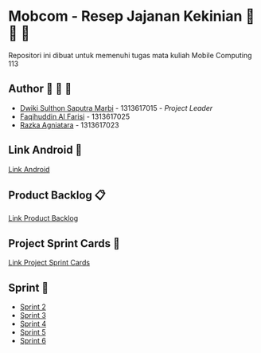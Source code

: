 # Mobcom - Resep Jajanan Kekinian :pizza: :hamburger: :fries:
Repositori ini dibuat untuk memenuhi tugas mata kuliah Mobile Computing 113

## Author :construction_worker: :construction_worker: :construction_worker:
* [Dwiki Sulthon Saputra Marbi](https://github.com/DNABigBoss) - 1313617015 - *Project Leader*
* [Faqihuddin Al Farisi](https://github.com/falfisme) - 1313617025
* [Razka Agniatara](https://github.com/Razka173) - 1313617023

## Link Android :iphone:
[Link Android](https://github.com/DNABigBoss/Mobcom)

## Product Backlog :clipboard:
[Link Product Backlog](https://docs.google.com/spreadsheets/d/17UESCjCuMqcH6AoVo_Gtnt-EjXaEHkXbpOpHY_e4tcw/edit?usp=sharing)

## Project Sprint Cards :date:
[Link Project Sprint Cards](https://github.com/DNABigBoss/Mobcom/projects/2)

## Sprint :milky_way:
* [Sprint 2](https://github.com/DNABigBoss/Mobcom/tree/sprint2)
* [Sprint 3](https://github.com/DNABigBoss/Mobcom/tree/sprint3)
* [Sprint 4](https://github.com/DNABigBoss/Mobcom/tree/sprint4)
* [Sprint 5](https://github.com/DNABigBoss/Mobcom/tree/sprint5)
* [Sprint 6](https://github.com/DNABigBoss/Mobcom/tree/sprint6)
